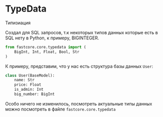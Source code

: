 # TypeData

Типизиация

Создал для SQL запросов, т.к некоторых типов данных которые есть
в SQL нету в Python, к примеру, BIGINTEGER.

```python
from fastcore.core.typedata import (
    BigInt, Int, Float, Bool, Str
)
```

К примеру, представим, что у нас есть структура базы данных `User`:
```python
class User(BaseModel):
    name: Str
    price: Float
    is_admin: Int
    big_number: BigInt
```

Особо ничего не изменилось, посмотреть актуальные типы данных можно посмотреть в файле `fastcore.core.typedata`